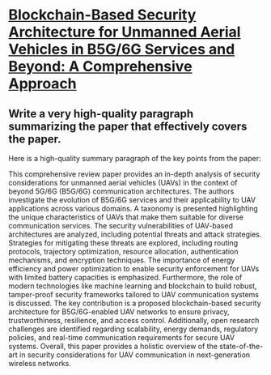 # [Blockchain-Based Security Architecture for Unmanned Aerial Vehicles in   B5G/6G Services and Beyond: A Comprehensive Approach](https://arxiv.org/abs/2312.06928)

## Write a very high-quality paragraph summarizing the paper that effectively covers the paper.

 Here is a high-quality summary paragraph of the key points from the paper:

This comprehensive review paper provides an in-depth analysis of security considerations for unmanned aerial vehicles (UAVs) in the context of beyond 5G/6G (B5G/6G) communication architectures. The authors investigate the evolution of B5G/6G services and their applicability to UAV applications across various domains. A taxonomy is presented highlighting the unique characteristics of UAVs that make them suitable for diverse communication services. The security vulnerabilities of UAV-based architectures are analyzed, including potential threats and attack strategies. Strategies for mitigating these threats are explored, including routing protocols, trajectory optimization, resource allocation, authentication mechanisms, and encryption techniques. The importance of energy efficiency and power optimization to enable security enforcement for UAVs with limited battery capacities is emphasized. Furthermore, the role of modern technologies like machine learning and blockchain to build robust, tamper-proof security frameworks tailored to UAV communication systems is discussed. The key contribution is a proposed blockchain-based security architecture for B5G/6G-enabled UAV networks to ensure privacy, trustworthiness, resilience, and access control. Additionally, open research challenges are identified regarding scalability, energy demands, regulatory policies, and real-time communication requirements for secure UAV systems. Overall, this paper provides a holistic overview of the state-of-the-art in security considerations for UAV communication in next-generation wireless networks.
